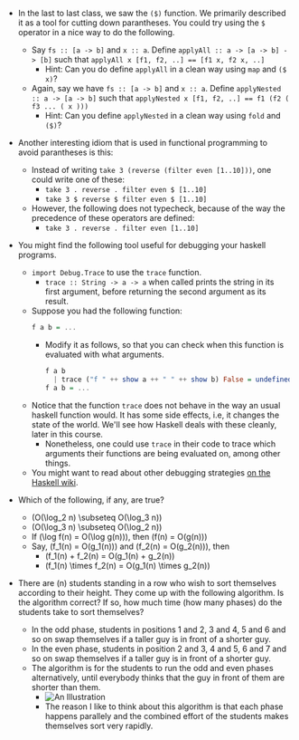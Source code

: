 * In the last to last class, we saw the `($)` function. We primarily described it as a tool for cutting down parantheses. You could try using the `$` operator in a nice way to do the following.
    * Say `fs :: [a -> b]` and `x :: a`. Define `applyAll :: a -> [a -> b] -> [b]` such that `applyAll x [f1, f2, ..] == [f1 x, f2 x, ..]`
      * Hint: Can you do define `applyAll` in a clean way using `map` and `($ x)`?
    * Again, say we have `fs :: [a -> b]` and `x :: a`. Define `applyNested :: a -> [a -> b]` such that `applyNested x [f1, f2, ..] == f1 (f2 ( f3 ... ( x )))`
      * Hint: Can you define `applyNested` in a clean way using `fold` and `($)`?

* Another interesting idiom that is used in functional programming to avoid parantheses is this:
  * Instead of writing `take 3 (reverse (filter even [1..10]))`, one could write one of these:
    * `take 3 . reverse . filter even $ [1..10]`
    * `take 3 $ reverse $ filter even $ [1..10]`
  * However, the following does not typecheck, because of the way the precedence of these operators are defined:
    * `take 3 . reverse . filter even [1..10]`

* You might find the following tool useful for debugging your haskell programs.
  * `import Debug.Trace` to use the `trace` function.
    * `trace :: String -> a -> a` when called prints the string in its first argument, before returning the second argument as its result.
  * Suppose you had the following function:
    ```haskell
    f a b = ...
    ```
      * Modify it as follows, so that you can check when this function is evaluated with what arguments.
        ```haskell
        f a b
          | trace ("f " ++ show a ++ " " ++ show b) False = undefined
        f a b = ...
        ```
  * Notice that the function `trace` does not behave in the way an usual haskell function would. It has some side effects, i.e, it changes the state of the world. We'll see how Haskell deals with these cleanly, later in this course.
    * Nonetheless, one could use `trace` in their code to trace which arguments their functions are being evaluated on, among other things.
  * You might want to read about other debugging strategies [on the Haskell wiki](https://wiki.haskell.org/Debugging).

* Which of the following, if any, are true?
  * \(O(\log_2 n) \subseteq O(\log_3 n)\)
  * \(O(\log_3 n) \subseteq O(\log_2 n)\)
  * If \(\log f(n) = O(\log g(n))\), then \(f(n) = O(g(n))\)
  * Say, \(f_1(n) = O(g_1(n))\) and  \(f_2(n) = O(g_2(n))\), then
    * \(f_1(n) + f_2(n) = O(g_1(n) + g_2(n)\)
    * \(f_1(n) \times f_2(n) = O(g_1(n) \times g_2(n)\)

* There are \(n\) students standing in a row who wish to sort themselves according to their height. They come up with the following algorithm. Is the algorithm correct? If so, how much time (how many phases) do the students take to sort themselves?
  * In the odd phase, students in positions 1 and 2, 3 and 4, 5 and 6 and so on swap themselves if a taller guy is in front of a shorter guy.
  * In the even phase, students in position 2 and 3, 4 and 5, 6 and 7 and so on swap themselves if a taller guy is in front of a shorter guy.
  * The algorithm is for the students to run the odd and even phases alternatively, until everybody thinks that the guy in front of them are shorter than them.
    * ![An Illustration](https://ds055uzetaobb.cloudfront.net/image_optimizer/5be8d5416b7f7a2e60d02a0a3034f063b8d0be41.gif)
    * The reason I like to think about this algorithm is that each phase happens parallely and the combined effort of the students makes themselves sort very rapidly.
